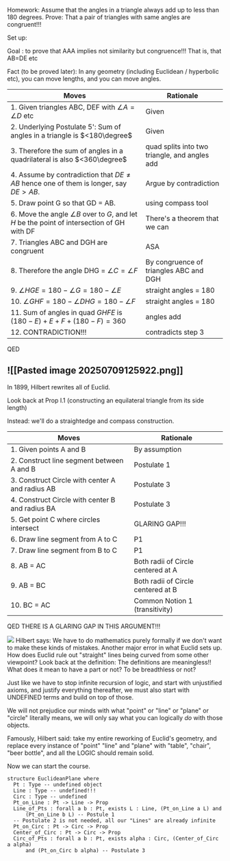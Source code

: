 
Homework: Assume that the angles in a triangle always add up to less than 180 degrees.
Prove: That a pair of triangles with same angles are congruent!!! 

Set up: 

Goal : to prove that AAA implies not similarity but congruence!!! That is, that AB=DE etc

Fact (to be proved later): In any geometry (including Euclidean / hyperbolic etc), you can move lengths, and you can move angles.

| Moves                                                                                            | Rationale                                     |
| ------------------------------------------------------------------------------------------------ | --------------------------------------------- |
| 1. Given triangles ABC, DEF with $\angle A=\angle D$ etc                                         | Given                                         |
| 2. Underlying Postulate 5': Sum of angles in a triangle is $<180\degree$                         | Given                                         |
| 3. Therefore the sum of angles in a quadrilateral is also $<360\degree$                          | quad splits into two triangle, and angles add |
| 4. Assume by contradiction that $DE \ne AB$ hence one of them is longer, say $DE > AB$.          | Argue by contradiction                        |
| 5. Draw point G so that GD = AB.                                                                 | using compass tool                            |
| 6. Move the angle $\angle B$ over to $G$, and let $H$ be the point of intersection of GH with DF | There's a theorem that we can                 |
| 7. Triangles ABC and DGH are congruent                                                           | ASA                                           |
| 8. Therefore the angle DHG = $\angle C = \angle F$                                               | By congruence of triangles ABC and DGH        |
| 9. $\angle HGE = 180 - \angle G = 180 - \angle E$                                                | straight angles = 180                         |
| 10. $\angle GHF = 180 - \angle DHG = 180 - \angle F$                                             | straight angles = 180                         |
| 11. Sum of angles in quad $GHFE$ is $(180-E)+E+F +(180-F)=360$                                   | angles add                                    |
| 12. CONTRADICTION!!!                                                                             | contradicts step 3                            |

QED

![[Pasted image 20250709125922.png]]
--



In 1899, Hilbert rewrites all of Euclid.

Look back at Prop I.1 (constructing an equilateral triangle from its side length)

Instead: we'll do a straightedge and compass construction.

| Moves                                           | Rationale                          |
| ----------------------------------------------- | ---------------------------------- |
| 1. Given points A and B                         | By assumption                      |
| 2. Construct line segment between A and B       | Postulate 1                        |
| 3. Construct Circle with center A and radius AB | Postulate 3                        |
| 4. Construct Circle with center B and radius BA | Postulate 3                        |
| 5. Get point C where circles intersect          | GLARING GAP!!!                     |
| 6. Draw line segment from A to C                | P1                                 |
| 7. Draw line segment from B to C                | P1                                 |
| 8. AB = AC                                      | Both radii of Circle centered at A |
| 9. AB = BC                                      | Both radii of Circle centered at B |
| 10. BC = AC                                     | Common Notion 1 (transitivity)     |

QED
THERE IS A GLARING GAP IN THIS ARGUMENT!!!

[![](https://upload.wikimedia.org/wikipedia/commons/thumb/7/79/Hilbert.jpg/250px-Hilbert.jpg)](https://en.wikipedia.org/wiki/File:Hilbert.jpg)
Hilbert says: We have to do mathematics purely formally if we don't want to make these kinds of mistakes.
Another major error in what Euclid sets up.
How does Euclid rule out "straight" lines being curved from some other viewpoint? Look back at the definition: 
The definitions are meaningless!! What does it mean to have a part or not? To be breadthless or not?

Just like we have to stop infinite recursion of logic, and start with unjustified axioms, and justify everything thereafter, we must also start with UNDEFINED terms and build on top of those.

We will not prejudice our minds with what "point" or "line" or "plane" or "circle" literally means, we will only say what you can logically *do* with those objects.

Famously, Hilbert said: take my entire reworking of Euclid's geometry, and replace every instance of "point" "line" and "plane" with "table", "chair", "beer bottle", and all the LOGIC should remain solid. 

Now we can start the course.

```
structure EuclideanPlane where
  Pt : Type -- undefined object
  Line : Type -- undefined!!!
  Circ : Type -- undefined
  Pt_on_Line : Pt -> Line -> Prop
  Line_of_Pts : forall a b : Pt, exists L : Line, (Pt_on_Line a L) and 
	  (Pt_on_Line b L) -- Postule 1
  -- Postulate 2 is not needed, all our "Lines" are already infinite
  Pt_on_Circ : Pt -> Circ -> Prop 
  Center_of_Circ : Pt -> Circ -> Prop 
  Circ_of_Pts : forall a b : Pt, exists alpha : Circ, (Center_of_Circ a alpha) 
	  and (Pt_on_Circ b alpha) -- Postulate 3
  

```
